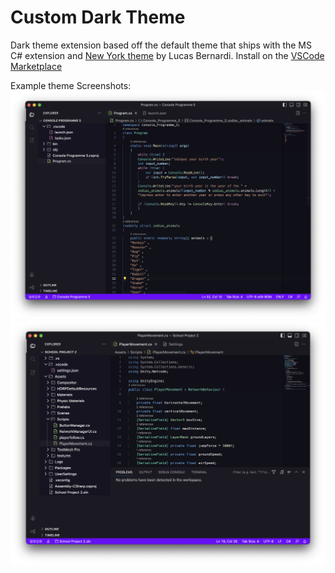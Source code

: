 # Custom Dark Theme
Dark theme extension based off the default theme that ships with the MS C# extension and [New York theme](https://github.com/Bernardi23/New-York-Theme) by Lucas Bernardi. Install on the [VSCode Marketplace](https://marketplace.visualstudio.com/items?itemName=Jubster.customdark)

Example theme Screenshots:
![screenshot](https://github.com/Jubster7/CustomDark/blob/main/images/example%201.png?raw=true)
![screenshot](https://github.com/Jubster7/CustomDark/blob/main/images/example%202.png?raw=true)
